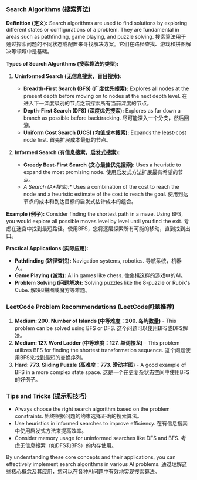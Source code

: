 ### Search Algorithms (搜索算法)

**Definition (定义):**
Search algorithms are used to find solutions by exploring different states or configurations of a problem. They are fundamental in areas such as pathfinding, game playing, and puzzle solving.
搜索算法用于通过探索问题的不同状态或配置来寻找解决方案。它们在路径查找、游戏和拼图解决等领域中是基础。

**Types of Search Algorithms (搜索算法的类型):**

1. **Uninformed Search (无信息搜索，盲目搜索):**
   - **Breadth-First Search (BFS) (广度优先搜索):** Explores all nodes at the present depth before moving on to nodes at the next depth level.
     在进入下一深度级别的节点之前探索所有当前深度的节点。
   - **Depth-First Search (DFS) (深度优先搜索):** Explores as far down a branch as possible before backtracking.
     尽可能深入一个分支，然后回溯。
   - **Uniform Cost Search (UCS) (均值成本搜索):** Expands the least-cost node first.
     首先扩展成本最低的节点。

2. **Informed Search (有信息搜索，启发式搜索):**
   - **Greedy Best-First Search (贪心最佳优先搜索):** Uses a heuristic to expand the most promising node.
     使用启发式方法扩展最有希望的节点。
   - **A* Search (A*搜索):** Uses a combination of the cost to reach the node and a heuristic estimate of the cost to reach the goal.
     使用到达节点的成本和到达目标的启发式估计成本的组合。

**Example (例子):**
Consider finding the shortest path in a maze. Using BFS, you would explore all possible moves level by level until you find the exit.
考虑在迷宫中找到最短路径。使用BFS，您将逐层探索所有可能的移动，直到找到出口。

**Practical Applications (实际应用):**
- **Pathfinding (路径查找):** Navigation systems, robotics.
  导航系统，机器人。
- **Game Playing (游戏):** AI in games like chess.
  像象棋这样的游戏中的AI。
- **Problem Solving (问题解决):** Solving puzzles like the 8-puzzle or Rubik's Cube.
  解决8拼图或魔方等难题。

### LeetCode Problem Recommendations (LeetCode问题推荐)
1. **Medium: 200. Number of Islands (中等难度：200. 岛屿数量)** - This problem can be solved using BFS or DFS.
   这个问题可以使用BFS或DFS解决。
2. **Medium: 127. Word Ladder (中等难度：127. 单词接龙)** - This problem utilizes BFS for finding the shortest transformation sequence.
   这个问题使用BFS来找到最短的变换序列。
3. **Hard: 773. Sliding Puzzle (高难度：773. 滑动拼图)** - A good example of BFS in a more complex state space.
   这是一个在更复杂状态空间中使用BFS的好例子。

### Tips and Tricks (提示和技巧)
- Always choose the right search algorithm based on the problem constraints.
  始终根据问题的约束选择正确的搜索算法。
- Use heuristics in informed searches to improve efficiency.
  在有信息搜索中使用启发式方法来提高效率。
- Consider memory usage for uninformed searches like DFS and BFS.
  考虑无信息搜索（如DFS和BFS）的内存使用。

By understanding these core concepts and their applications, you can effectively implement search algorithms in various AI problems.
通过理解这些核心概念及其应用，您可以在各种AI问题中有效地实现搜索算法。
